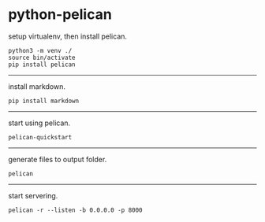 # python-pelican

setup virtualenv, then install pelican.

```
python3 -m venv ./
source bin/activate
pip install pelican
```

---

install markdown.

```
pip install markdown
```

---

start using pelican.

```
pelican-quickstart
```

---

generate files to output folder.

```
pelican
```

---

start servering.

```
pelican -r --listen -b 0.0.0.0 -p 8000
```
